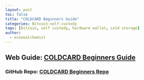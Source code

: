 ```yaml
---
layout: post
toc: false
title: "COLDCARD Beginners Guide"
categories: Bitcoin-self-custody
tags: [bitcoin, self custody, hardware wallet, cold storage]
author:
  - econoalchemist
---
```


## Web Guide: [COLDCARD Beginners Guide](https://coldcard1.econoalchemist.com)

### GitHub Repo: [COLDCARD Beginners Repo](https://github.com/econoalchemist/COLDCARD-UltraQuick)
